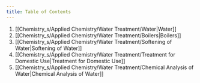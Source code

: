 ```yaml
---
title: Table of Contents
---
```


1. [[Chemistry_s/Applied Chemistry/Water Treatment/Water|Water]]
2. [[Chemistry_s/Applied Chemistry/Water Treatment/Boilers|Boilers]]
3. [[Chemistry_s/Applied Chemistry/Water Treatment/Softening of Water|Softening of Water]]
4. [[Chemistry_s/Applied Chemistry/Water Treatment/Treatment for Domestic Use|Treatment for Domestic Use]]
5. [[Chemistry_s/Applied Chemistry/Water Treatment/Chemical Analysis of Water|Chemical Analysis of Water]]